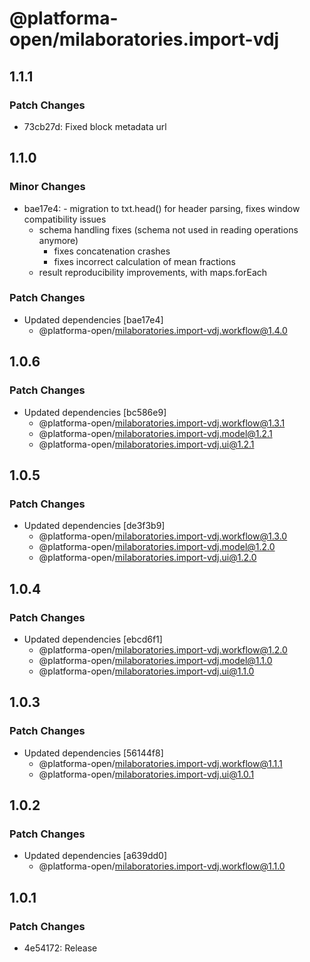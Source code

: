 # @platforma-open/milaboratories.import-vdj

## 1.1.1

### Patch Changes

- 73cb27d: Fixed block metadata url

## 1.1.0

### Minor Changes

- bae17e4: - migration to txt.head() for header parsing, fixes window compatibility issues
  - schema handling fixes (schema not used in reading operations anymore)
    - fixes concatenation crashes
    - fixes incorrect calculation of mean fractions
  - result reproducibility improvements, with maps.forEach

### Patch Changes

- Updated dependencies [bae17e4]
  - @platforma-open/milaboratories.import-vdj.workflow@1.4.0

## 1.0.6

### Patch Changes

- Updated dependencies [bc586e9]
  - @platforma-open/milaboratories.import-vdj.workflow@1.3.1
  - @platforma-open/milaboratories.import-vdj.model@1.2.1
  - @platforma-open/milaboratories.import-vdj.ui@1.2.1

## 1.0.5

### Patch Changes

- Updated dependencies [de3f3b9]
  - @platforma-open/milaboratories.import-vdj.workflow@1.3.0
  - @platforma-open/milaboratories.import-vdj.model@1.2.0
  - @platforma-open/milaboratories.import-vdj.ui@1.2.0

## 1.0.4

### Patch Changes

- Updated dependencies [ebcd6f1]
  - @platforma-open/milaboratories.import-vdj.workflow@1.2.0
  - @platforma-open/milaboratories.import-vdj.model@1.1.0
  - @platforma-open/milaboratories.import-vdj.ui@1.1.0

## 1.0.3

### Patch Changes

- Updated dependencies [56144f8]
  - @platforma-open/milaboratories.import-vdj.workflow@1.1.1
  - @platforma-open/milaboratories.import-vdj.ui@1.0.1

## 1.0.2

### Patch Changes

- Updated dependencies [a639dd0]
  - @platforma-open/milaboratories.import-vdj.workflow@1.1.0

## 1.0.1

### Patch Changes

- 4e54172: Release
